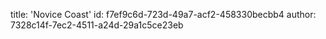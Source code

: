title: 'Novice Coast'
id: f7ef9c6d-723d-49a7-acf2-458330becbb4
author: 7328c14f-7ec2-4511-a24d-29a1c5ce23eb
